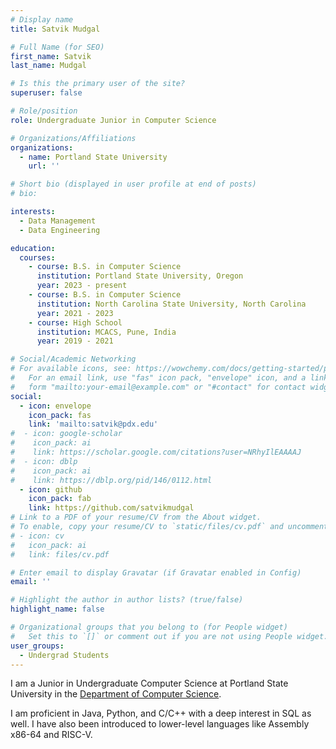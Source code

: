 ```yaml
---
# Display name
title: Satvik Mudgal

# Full Name (for SEO)
first_name: Satvik
last_name: Mudgal

# Is this the primary user of the site?
superuser: false

# Role/position
role: Undergraduate Junior in Computer Science

# Organizations/Affiliations
organizations:
  - name: Portland State University
    url: ''

# Short bio (displayed in user profile at end of posts)
# bio:

interests:
  - Data Management
  - Data Engineering

education:
  courses:
    - course: B.S. in Computer Science
      institution: Portland State University, Oregon
      year: 2023 - present
    - course: B.S. in Computer Science
      institution: North Carolina State University, North Carolina
      year: 2021 - 2023
    - course: High School
      institution: MCACS, Pune, India
      year: 2019 - 2021

# Social/Academic Networking
# For available icons, see: https://wowchemy.com/docs/getting-started/page-builder/#icons
#   For an email link, use "fas" icon pack, "envelope" icon, and a link in the
#   form "mailto:your-email@example.com" or "#contact" for contact widget.
social:
  - icon: envelope
    icon_pack: fas
    link: 'mailto:satvik@pdx.edu'
#  - icon: google-scholar
#    icon_pack: ai
#    link: https://scholar.google.com/citations?user=NRhyIlEAAAAJ
#  - icon: dblp
#    icon_pack: ai
#    link: https://dblp.org/pid/146/0112.html
  - icon: github
    icon_pack: fab
    link: https://github.com/satvikmudgal
# Link to a PDF of your resume/CV from the About widget.
# To enable, copy your resume/CV to `static/files/cv.pdf` and uncomment the lines below.
# - icon: cv
#   icon_pack: ai
#   link: files/cv.pdf

# Enter email to display Gravatar (if Gravatar enabled in Config)
email: ''

# Highlight the author in author lists? (true/false)
highlight_name: false

# Organizational groups that you belong to (for People widget)
#   Set this to `[]` or comment out if you are not using People widget.
user_groups:
  - Undergrad Students
---
```


I am a Junior in Undergraduate Computer Science at Portland State University in the [Department of Computer Science](https://www.pdx.edu/computer-science/).

I am proficient in Java, Python, and C/C++ with a deep interest in SQL as well. I have also been introduced to lower-level languages like Assembly x86-64 and RISC-V.  

